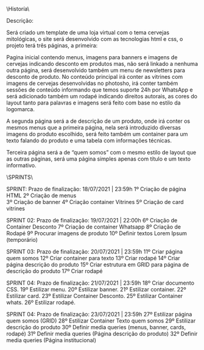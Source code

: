 \\Historía\\

Descrição: 

Será criado um template de  uma loja virtual com o tema cervejas mitológicas, o site será desenvolvido com as tecnologias html e css, o projeto terá três páginas, a primeira: 

Pagina inicial contendo menus, imagens para banners e imagens de cervejas indicando desconto em produtos mas, não será linkado a nenhuma outra página, será desenvolvido também um menu de newsletters para desconto de produto. No conteúdo principal irá conter as vitrines com imagens de cervejas desenvolvidas no photosho, irá conter também sessões de conteúdo informando que temos suporte 24h por WhatsApp e será adicionado também um rodapé indicando direitos autorais, as cores do layout tanto para palavras e imagens será feito com base no estilo da logomarca.

A segunda página será a de descrição de um produto, onde irá conter os mesmos menus que a primeira página, nela será introduzido diversas imagens do produto escolhido, será feito também um container para  um texto falando do produto e uma tabela com informações técnicas.

Terceira página será a de “quem somos” com o mesmo estilo de layout que as outras páginas, será uma página simples apenas com título e um texto informativo. 



\\SPRINTS\\

SPRINT: 
Prazo de finalização: 18/07/2021 | 23:59h
1º Criação de página HTML 
2º Criação de menus       
3º Criação de banner 
4º Criação container Vitrines
5º Criação de card vitrines

SPRINT 02: 
Prazo de finalização: 19/07/2021 | 22:00h
6º Criação de Container Desconto
7º Criação de container Whatsapp
8º Criação de Rodapé
9º Procurar imagens de produto
10º Definir textos Lorem Ipsum (temporário)

SPRINT 03: 
Prazo de finalização: 20/07/2021 | 23:59h
11º Criar página quem somos
12º Criar container para texto
13º Criar rodapé
14º Criar página descrição do produto
15º Criar estrutura em GRID para página de descrição do produto
17º Criar rodapé

SPRINT 04: 
Prazo de finalização: 21/07/2021 | 23:59h
18º Criar documento CSS.
19º Estilizar menu.
20º Estilizar banner.
21º Estilizar container.
22º Estilizar card.
23º Estilizar Container Desconto.
25º Estilizar Container whats.
26º Estilizar rodapé.


SPRINT 04: 
Prazo de finalização: 23/07/2021 | 23:59h
27º Estilizar página quem somos (GRID)
28º Estilizar Container Texto quem somos
29º Estilizar descrição do produto
30º Definir media queries (menus, banner, cards, rodapé)
31º Definir media queries (Página descrição do produto)
32º Definir media queries (Página institucional)